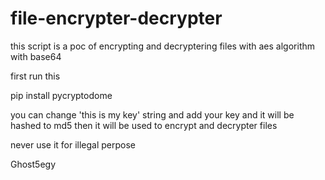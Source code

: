 # file-encrypter-decrypter

this script is a poc of encrypting and decryptering files with aes algorithm with base64

first run this 


pip install pycryptodome

you can change 'this is my key' string and add your key and it will be hashed to md5 
then it will be used to encrypt and decrypter files

never use it for illegal perpose 

Ghost5egy
